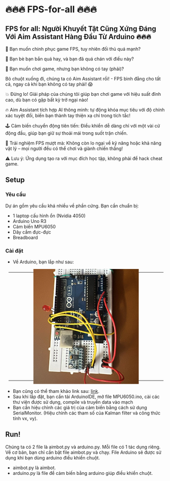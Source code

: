 # 🔥🔥🔥 FPS-for-all 🔥🔥🔥
## FPS for all: Người Khuyết Tật Cũng Xứng Đáng Với Aim Assistant Hàng Đầu Từ Arduino 🔥🔥🔥
🫵 Bạn muốn chinh phục game FPS, tuy nhiên đối thủ quá mạnh?

🫵 Bạn bè bạn bắn quá hay, và bạn đã quá chán với điều này?

🫵 Bạn muốn chơi game, nhưng bạn không có tay (phải)?

Bỏ chuột xuống đi, chúng ta có Aim Assistant rồi! - FPS bình đẳng cho tất cả, ngay cả khi bạn không có tay phải! 😱

💥 Đừng lo! Giải pháp của chúng tôi giúp bạn chơi game với hiệu suất đỉnh cao, dù bạn có gặp bất kỳ trở ngại nào!

🔥 Aim Assistant tích hợp AI thông minh: tự động khóa mục tiêu với độ chính xác tuyệt đối, biến bạn thành tay thiện xạ chỉ trong tích tắc!

🕹️ Cảm biến chuyển động tiên tiến: Điều khiển dễ dàng chỉ với một vài cử động đầu, giúp bạn giữ sự thoải mái trong suốt trận chiến.

🚀 Trải nghiệm FPS mượt mà: Không còn lo ngại về kỹ năng hoặc khả năng vật lý – mọi người đều có thể chơi và giành chiến thắng!

⚠️ Lưu ý: Ứng dụng tạo ra với mục đích học tập, không phải để hack cheat game.
## Setup
### Yêu cầu
Dự án gồm yêu cầu khá nhiều về phần cứng. Bạn cần chuẩn bị:
 - 1 laptop cấu hình ổn (Nvidia 4050)
 - Arduino Uno R3
 - Cảm biến MPU6050
 - Dây cắm đực-đực
 - Breadboard
### Cài đặt
 - Về Arduino, bạn lắp như sau:
<table style="padding:10px">
  <tr>
    <td width="100%"><img src="image/Untitled.png" style="transform: rotate(-90deg);"/></td>
  </tr>
</table>

 - Bạn cũng có thể tham khảo link sau: [link](https://arduinokit.vn/huong-dan-su-dung-cam-bien-gia-toc-mpu6050-voi-arduino/).
 - Sau khi lắp đặt, bạn cần tải ArduinoIDE, mở file MPU6050.ino, cài các thư viện được sử dụng, compile và truyền data vào mạch
 - Bạn cần hiệu chỉnh các giá trị của cảm biến bằng cách sử dụng SerialMonitor. (Hiệu chỉnh các tham số của Kalman filter và công thức tính vx, vy).

## Run!
Chúng ta có 2 file là aimbot.py và arduino.py. Mỗi file có 1 tác dụng riêng. Về cơ bản, bạn chỉ cần bật file aimbot.py và chạy. File Arduino sẽ được sử dụng khi bạn dùng arduino điều khiển chuột.
 - aimbot.py là aimbot.
 - arduino.py là file để cảm biến bằng arduino giúp điều khiển chuột.
